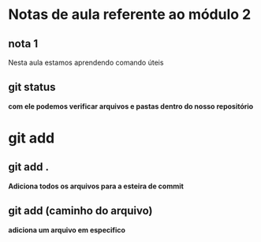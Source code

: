 # Notas de aula referente ao módulo 2 

## nota 1
 Nesta aula estamos aprendendo comando úteis
## git status 
**com ele podemos verificar arquivos e pastas dentro do nosso repositório**
# git add

## git add . 
**Adiciona todos os arquivos para a esteira de commit**
## git add (caminho do arquivo)
**adiciona um arquivo em especifico**


